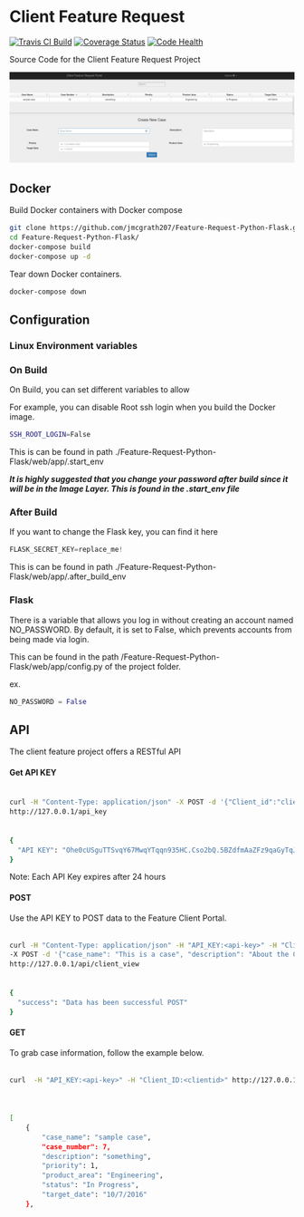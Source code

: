 
Client Feature Request
==
[![Travis CI Build](https://travis-ci.org/jmcgrath207/Feature-Request-Python-Flask.svg?branch=master)](https://travis-ci.org/jmcgrath207/Feature-Request-Python-Flask) [![Coverage Status](https://coveralls.io/repos/github/jmcgrath207/Feature-Request-Python-Flask/badge.svg?branch=master)](https://coveralls.io/github/jmcgrath207/Feature-Request-Python-Flask?branch=master) [![Code Health](https://landscape.io/github/jmcgrath207/Feature-Request-Python-Flask/master/landscape.svg?style=flat)](https://landscape.io/github/jmcgrath207/Feature-Request-Python-Flask/master)

 
Source Code for the Client Feature Request Project

![Main Image](https://github.com/jmcgrath207/Feature-Request-Python-Flask/raw/master/img/main_pic.png)

## Docker

Build Docker containers with Docker compose

```bash
git clone https://github.com/jmcgrath207/Feature-Request-Python-Flask.git
cd Feature-Request-Python-Flask/
docker-compose build
docker-compose up -d
```

Tear down Docker containers.

```bash
docker-compose down
```

## Configuration

### Linux Environment variables
 
### On Build 
On Build, you can set different variables to allow 

For example, you can disable Root ssh login when you build the Docker image.

```bash
SSH_ROOT_LOGIN=False
```

This is can be found in path ./Feature-Request-Python-Flask/web/app/.start_env

***It is highly suggested that you change your password after build since it will be in the 
Image Layer. This is found in the .start_env file***

### After Build

If you want to change the Flask key, you can find it here

```python
FLASK_SECRET_KEY=replace_me!
```

This is can be found in path ./Feature-Request-Python-Flask/web/app/.after_build_env


### Flask
There is a variable that allows you log in without creating an account named NO_PASSWORD.
By default, it is set to False, which prevents accounts from being made via login.

This can be found in the path /Feature-Request-Python-Flask/web/app/config.py of the project folder.

ex.

```python
NO_PASSWORD = False
```

## API

The client feature project offers a RESTful API

#### Get API KEY

```bash

curl -H "Content-Type: application/json" -X POST -d '{"Client_id":"clientid", "Password":"password"}' \
http://127.0.0.1/api_key


{
  "API KEY": "Ohe0cUSguTTSvqY67MwqYTqqn935HC.Cso2bQ.5BZdfmAaZFz9qaGyTqJSAzXuMYA"
}
```
Note: Each API Key expires after 24 hours

#### POST

Use the API KEY to POST data to the Feature Client Portal.



```bash

curl -H "Content-Type: application/json" -H "API_KEY:<api-key>" -H "Client_ID:<clientid>" \
-X POST -d '{"case_name": "This is a case", "description": "About the Case", "priority": 1, "product_area": "sales", "target_date": "10/21/2017"}' \
http://127.0.0.1/api/client_view


{
  "success": "Data has been successful POST"
}
```

#### GET

To grab case information, follow the example below.

```bash

curl  -H "API_KEY:<api-key>" -H "Client_ID:<clientid>" http://127.0.0.1/api/client_view



[
    {
        "case_name": "sample case",
        "case_number": 7,
        "description": "something",
        "priority": 1,
        "product_area": "Engineering",
        "status": "In Progress",
        "target_date": "10/7/2016"
    },

```
